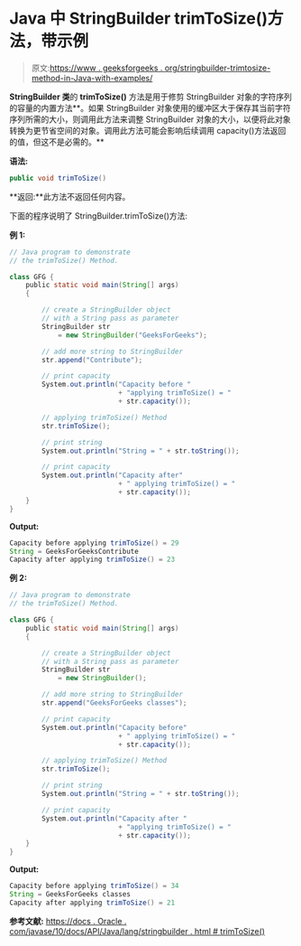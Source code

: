 # Java 中 StringBuilder trimToSize()方法，带示例

> 原文:[https://www . geeksforgeeks . org/stringbuilder-trimtosize-method-in-Java-with-examples/](https://www.geeksforgeeks.org/stringbuilder-trimtosize-method-in-java-with-examples/)

**StringBuilder 类**的 **trimToSize()** 方法是用于修剪 StringBuilder 对象的字符序列的容量的内置方法**。如果 StringBuilder 对象使用的缓冲区大于保存其当前字符序列所需的大小，则调用此方法来调整 StringBuilder 对象的大小，以便将此对象转换为更节省空间的对象。调用此方法可能会影响后续调用 capacity()方法返回的值，但这不是必需的。**

**语法:**

```java
public void trimToSize()
```

**返回:**此方法不返回任何内容。

下面的程序说明了 StringBuilder.trimToSize()方法:

**例 1:**

```java
// Java program to demonstrate
// the trimToSize() Method.

class GFG {
    public static void main(String[] args)
    {

        // create a StringBuilder object
        // with a String pass as parameter
        StringBuilder str
            = new StringBuilder("GeeksForGeeks");

        // add more string to StringBuilder
        str.append("Contribute");

        // print capacity
        System.out.println("Capacity before "
                           + "applying trimToSize() = "
                           + str.capacity());

        // applying trimToSize() Method
        str.trimToSize();

        // print string
        System.out.println("String = " + str.toString());

        // print capacity
        System.out.println("Capacity after"
                           + " applying trimToSize() = "
                           + str.capacity());
    }
}
```

**Output:**

```java
Capacity before applying trimToSize() = 29
String = GeeksForGeeksContribute
Capacity after applying trimToSize() = 23

```

**例 2:**

```java
// Java program to demonstrate
// the trimToSize() Method.

class GFG {
    public static void main(String[] args)
    {

        // create a StringBuilder object
        // with a String pass as parameter
        StringBuilder str
            = new StringBuilder();

        // add more string to StringBuilder
        str.append("GeeksForGeeks classes");

        // print capacity
        System.out.println("Capacity before"
                           + " applying trimToSize() = "
                           + str.capacity());

        // applying trimToSize() Method
        str.trimToSize();

        // print string
        System.out.println("String = " + str.toString());

        // print capacity
        System.out.println("Capacity after "
                           + "applying trimToSize() = "
                           + str.capacity());
    }
}
```

**Output:**

```java
Capacity before applying trimToSize() = 34
String = GeeksForGeeks classes
Capacity after applying trimToSize() = 21

```

**参考文献:**
[https://docs . Oracle . com/javase/10/docs/API/Java/lang/stringbuilder . html # trimToSize()](https://docs.oracle.com/javase/10/docs/api/java/lang/StringBuilder.html#trimToSize())